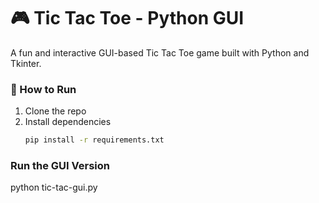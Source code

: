 # 🎮 Tic Tac Toe - Python GUI

A fun and interactive GUI-based Tic Tac Toe game built with Python and Tkinter.


### 🚀 How to Run
1. Clone the repo  
2. Install dependencies  
   ```bash
   pip install -r requirements.txt
   
### Run the GUI Version
   python tic-tac-gui.py
   

